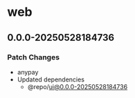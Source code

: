 # web

## 0.0.0-20250528184736

### Patch Changes

- anypay
- Updated dependencies
  - @repo/ui@0.0.0-20250528184736
